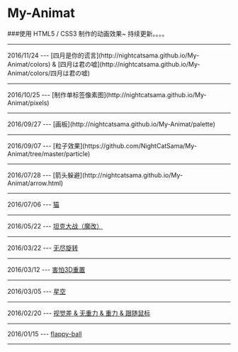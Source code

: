 # My-Animat
###使用 HTML5 / CSS3 制作的动画效果~ 持续更新。。。。
<hr>
2016/11/24 --- [四月是你的谎言](http://nightcatsama.github.io/My-Animat/colors) & [四月は君の嘘](http://nightcatsama.github.io/My-Animat/colors/四月は君の嘘)
<hr>
2016/10/25 --- [制作单标签像素图](http://nightcatsama.github.io/My-Animat/pixels)
<hr>
2016/09/27 --- [画板](http://nightcatsama.github.io/My-Animat/palette)
<hr>
2016/09/07 --- [粒子效果](https://github.com/NightCatSama/My-Animat/tree/master/particle)
<hr>
2016/07/28 --- [箭头躲避](http://nightcatsama.github.io/My-Animat/arrow.html)
<hr>

2016/07/06 --- [猫](http://nightcatsama.github.io/My-Animat/cat.html)
<hr>

2016/05/22 --- [坦克大战（魔改）](https://github.com/NightCatSama/My-Animat/tree/master/tank)
<hr>

2016/03/22 --- [无尽旋转](http://nightcatsama.github.io/My-Animat/endless-rotate.html)
<hr>

2016/03/12 --- [害怕3D重置](http://nightcatsama.github.io/My-Animat/3d-fear.html)
<hr>

2016/03/05 --- [星空](http://nightcatsama.github.io/My-Animat/star.html)
<hr>

2016/02/20 --- 
[视觉差 & 无重力 & 重力 & 跟随鼠标](http://nightcatsama.github.io/My-Animat/)
<hr>

2016/01/15 --- [flappy-ball](http://nightcatsama.github.io/My-Animat/flappy-ball.html)
<hr>


